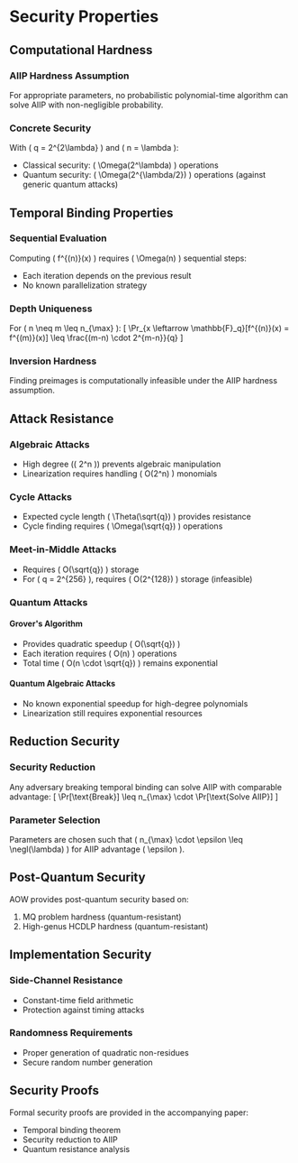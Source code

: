 # Security Properties

## Computational Hardness

### AIIP Hardness Assumption

For appropriate parameters, no probabilistic polynomial-time algorithm can solve AIIP with non-negligible probability.

### Concrete Security

With \( q = 2^{2\lambda} \) and \( n = \lambda \):
- Classical security: \( \Omega(2^\lambda) \) operations
- Quantum security: \( \Omega(2^{\lambda/2}) \) operations (against generic quantum attacks)

## Temporal Binding Properties

### Sequential Evaluation

Computing \( f^{(n)}(x) \) requires \( \Omega(n) \) sequential steps:
- Each iteration depends on the previous result
- No known parallelization strategy

### Depth Uniqueness

For \( n \neq m \leq n_{\max} \):
\[ \Pr_{x \leftarrow \mathbb{F}_q}[f^{(n)}(x) = f^{(m)}(x)] \leq \frac{(m-n) \cdot 2^{m-n}}{q} \]

### Inversion Hardness

Finding preimages is computationally infeasible under the AIIP hardness assumption.

## Attack Resistance

### Algebraic Attacks

- High degree (\( 2^n \)) prevents algebraic manipulation
- Linearization requires handling \( O(2^n) \) monomials

### Cycle Attacks

- Expected cycle length \( \Theta(\sqrt{q}) \) provides resistance
- Cycle finding requires \( \Omega(\sqrt{q}) \) operations

### Meet-in-Middle Attacks

- Requires \( O(\sqrt{q}) \) storage
- For \( q = 2^{256} \), requires \( O(2^{128}) \) storage (infeasible)

### Quantum Attacks

#### Grover's Algorithm

- Provides quadratic speedup \( O(\sqrt{q}) \)
- Each iteration requires \( O(n) \) operations
- Total time \( O(n \cdot \sqrt{q}) \) remains exponential

#### Quantum Algebraic Attacks

- No known exponential speedup for high-degree polynomials
- Linearization still requires exponential resources

## Reduction Security

### Security Reduction

Any adversary breaking temporal binding can solve AIIP with comparable advantage:
\[ \Pr[\text{Break}] \leq n_{\max} \cdot \Pr[\text{Solve AIIP}] \]

### Parameter Selection

Parameters are chosen such that \( n_{\max} \cdot \epsilon \leq \negl(\lambda) \) for AIIP advantage \( \epsilon \).

## Post-Quantum Security

AOW provides post-quantum security based on:
1. MQ problem hardness (quantum-resistant)
2. High-genus HCDLP hardness (quantum-resistant)

## Implementation Security

### Side-Channel Resistance

- Constant-time field arithmetic
- Protection against timing attacks

### Randomness Requirements

- Proper generation of quadratic non-residues
- Secure random number generation

## Security Proofs

Formal security proofs are provided in the accompanying paper:
- Temporal binding theorem
- Security reduction to AIIP
- Quantum resistance analysis